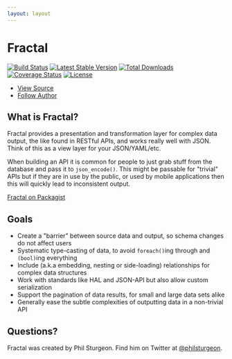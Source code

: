 ```yaml
---
layout: layout
---
```


# Fractal

[![Build Status](https://travis-ci.org/thephpleague/fractal.svg?branch=master)](https://travis-ci.org/thephpleague/fractal)
[![Latest Stable Version](https://poser.pugx.org/league/fractal/v/stable.png)](https://packagist.org/packages/league/fractal)
[![Total Downloads](https://poser.pugx.org/league/fractal/downloads.png)](https://packagist.org/packages/league/fractal)
[![Coverage Status](https://coveralls.io/repos/thephpleague/fractal/badge.png)](https://coveralls.io/r/thephpleague/fractal)
[![License](http://img.shields.io/packagist/l/league/fractal.svg)](https://github.com/thephpleague/fractal/blob/master/LICENSE)

<ul class="quick_links">
    <li><a class="github" href="https://github.com/thephpleague/fractal">View Source</a></li>
    <li><a class="twitter" href="https://twitter.com/philsturgeon">Follow Author</a></li>
</ul>

## What is Fractal?

Fractal provides a presentation and transformation layer for complex data output, the like found in
RESTful APIs, and works really well with JSON. Think of this as a view layer for your JSON/YAML/etc.

When building an API it is common for people to just grab stuff from the database and pass it
to `json_encode()`. This might be passable for "trivial" APIs but if they are in use by the public,
or used by mobile applications then this will quickly lead to inconsistent output.

[Fractal on Packagist](https://packagist.org/packages/league/fractal)

## Goals

* Create a "barrier" between source data and output, so schema changes do not affect users
* Systematic type-casting of data, to avoid `foreach()`ing through and `(bool)`ing everything
* Include (a.k.a embedding, nesting or side-loading) relationships for complex data structures
* Work with standards like HAL and JSON-API but also allow custom serialization
* Support the pagination of data results, for small and large data sets alike
* Generally ease the subtle complexities of outputting data in a non-trivial API

## Questions?

Fractal was created by Phil Sturgeon. Find him on Twitter at [@philsturgeon](https://twitter.com/philsturgeon).


